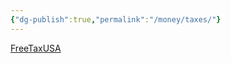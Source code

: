 ```yaml
---
{"dg-publish":true,"permalink":"/money/taxes/"}
---
```



[FreeTaxUSA](https://www.freetaxusa.com/)
